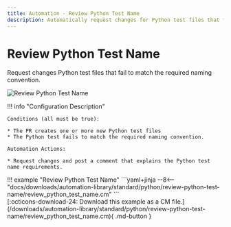 ```yaml
---
title: Automation - Review Python Test Name
description: Automatically request changes for Python test files that fail to match the required naming convention.
---
```

# Review Python Test Name

<!-- --8<-- [start:example]-->

Request changes Python test files that fail to match the required naming convention.

![Review Python Test Name](/automations/standard/python/review-python-test-name/review-python-test-name.png)

!!! info "Configuration Description"

    Conditions (all must be true):
    
    * The PR creates one or more new Python test files
    * The Python test fails to match the required naming convention.
    
    Automation Actions:
    
    * Request changes and post a comment that explains the Python test name requirements.

<div class="automationExample" markdown="1">
!!! example "Review Python Test Name"
    ```yaml+jinja
    --8<-- "docs/downloads/automation-library/standard/python/review-python-test-name/review_python_test_name.cm"
    ```
    <div class="result" markdown>
      <span>
      [:octicons-download-24: Download this example as a CM file.](/downloads/automation-library/standard/python/review-python-test-name/review_python_test_name.cm){ .md-button }
      </span>
    </div>
<!-- --8<-- [end:example]-->